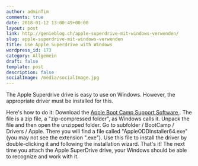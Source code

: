 ```yaml
---
author: adminTim
comments: true
date: 2018-01-12 13:00:49+00:00
layout: post
link: http://genieblog.ch/apple-superdrive-mit-windows-verwenden/
slug: apple-superdrive-mit-windows-verwenden
title: Use Apple Superdrive with Windows
wordpress_id: 173
category: Allgemein
draft: false
template: post
description: false
socialImage: /media/socialImage.jpg
---
```


The Apple Superdrive drive is easy to use on Windows. However, the appropriate driver must be installed for this.

Here's how to do it: Download the [ Apple Boot Camp Support Software ](https://support.apple.com/kb/DL1837?viewlocale=en_US&locale=en_CH). The file is a zip file, a "zip-compressed folder", as Windows calls it. Unpack the file and then open the unzipped folder. Go to subfolder / BootCamp / Drivers / Apple. There you will find a file called "AppleODDInstaller64.exe" (you may not see the extension ".exe"). Use this file to install the driver by double-clicking it and following the installation wizard. That's it! The next time you attach the Apple SuperDrive drive, your Windows should be able to recognize and work with it.
